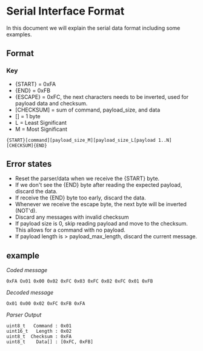 # Serial Interface Format

In this document we will explain the serial data format including some examples.

## Format
### Key
* {START} = 0xFA
* {END} = 0xFB
* {ESCAPE} = 0xFC, the next characters needs to be inverted, used for payload data and checksum.
* [CHECKSUM] = sum of command, payload_size, and data
* [] = 1 byte
* L = Least Significant
* M = Most Significant

```
{START}[command][payload_size_M][payload_size_L[payload 1..N][CHECKSUM]{END}
```
## Error states
- Reset the parser/data when we receive the {START} byte.
- If we don't see the {END} byte after reading the expected payload, discard the data.
- If receive the {END} byte too early, discard the data.
- Whenever we receive the escape byte, the next byte will be inverted (NOT'd).
- Discard any messages with invalid checksum
- If payload size is 0, skip reading payload and move to the checksum.  This allows for a command with no payload.
- If payload length is > payload_max_length, discard the current message.

## example
*Coded message*
```
0xFA Ox01 0x00 0x02 0xFC 0x03 0xFC 0x02 0xFC 0x01 0xFB
```

*Decoded message*
```
Ox01 0x00 0x02 0xFC 0xFB 0xFA
```

*Parser Output*
```
uint8_t   Command : 0x01
uint16_t   Length : 0x02
uint8_t  Checksum : 0xFA
uint8_t    Data[] : [0xFC, 0xFB]
```
